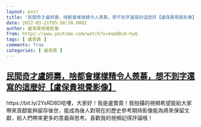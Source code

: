 ```yaml
---
layout: post
title: "民間奇才盧師壽，啥都會樣樣精令人羨慕，想不到字還寫的這麼好【盧保貴視覺影像】"
date: 2022-03-21T05:50:50.000Z
author: 盧保貴視覺影像
from: https://www.youtube.com/watch?v=4opQDz6-hyQ
tags: [ 盧保貴 ]
comments: True
categories: [ 盧保貴 ]
---
```

<!--1647841850000-->
[民間奇才盧師壽，啥都會樣樣精令人羨慕，想不到字還寫的這麼好【盧保貴視覺影像】](https://www.youtube.com/watch?v=4opQDz6-hyQ)
------

<div>
https://bit.ly/2YsRD8D哈嘍，大家好！我是盧寶貴！我拍攝的視頻希望能給大家帶來貢獻能夠留存後世，能成為後人對現在的歷史參考期待影像能為將來保留文獻，給人們帶來更多的意義與思考。喜歡我的視頻記得評論哦！
</div>
